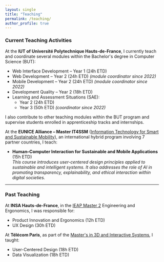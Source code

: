 ```yaml
---
layout: single
title: "Teaching"
permalink: /teaching/
author_profile: true
---
```


### Current Teaching Activities

At the **IUT of Université Polytechnique Hauts-de-France**, I currently teach and coordinate several modules within the Bachelor's degree in Computer Science (BUT):

- Web Interface Development – Year 1 (24h ETD)  
- Web Development – Year 2 (24h ETD) _(module coordinator since 2022)_  
- Mobile Development – Year 2 (24h ETD) _(module coordinator since 2022)_  
- Development Quality – Year 2 (18h ETD)  
- Learning and Assessment Situations (SAE):  
  - Year 2 (24h ETD)  
  - Year 3 (50h ETD) _(coordinator since 2022)_

I also contribute to other teaching modules within the BUT program and supervise students enrolled in apprenticeship tracks and internships.

At the **EUNICE Alliance – Master IT4SSM** ([Information Technology for Smart and Sustainable Mobility](https://formations.uphf.fr/fr/formations/master-master/master-informatique-KZZQ4B8O/information-technology-for-smart-and-sustainable-mobility-it4ssm-eunice-alliance-LS4R6Q1G.html)), an international hybrid program involving 7 partner countries, I teach:

- **Human–Computer Interaction for Sustainable and Mobile Applications** (15h ETD)  
  *This course introduces user-centered design principles applied to sustainable and intelligent systems. It also addresses the role of AI in promoting transparency, explainability, and ethical interaction within digital societies.*

---

### Past Teaching

At **INSA Hauts-de-France**, in the [IEAP Master 2](https://formations.uphf.fr/fr/formations/master-master/master-staps-ingenierie-et-ergonomie-de-l-activite-physique-KZZQINR2.html) Engineering and Ergonomics, I was responsible for:

- Product Innovation and Ergonomics (12h ETD)  
- UX Design (30h ETD)

At **Télécom Paris**, as part of the [Master's in 3D and Interactive Systems](https://perso.telecom-paristech.fr/elc/igr/), I taught:

- User-Centered Design (18h ETD)  
- Data Visualization (18h ETD)
